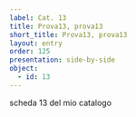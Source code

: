 ```yaml
---
label: Cat. 13
title: Prova13, prova13
short_title: Prova13, prova13
layout: entry
order: 125
presentation: side-by-side
object:
  - id: 13
---
```


scheda 13 del mio catalogo
